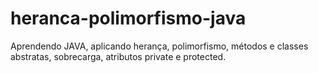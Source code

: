 # heranca-polimorfismo-java

Aprendendo JAVA, aplicando herança, polimorfismo, métodos e classes abstratas, sobrecarga, atributos private e protected.

